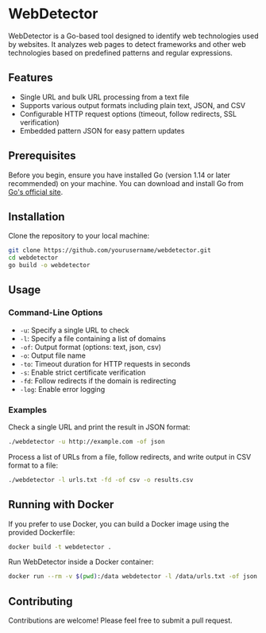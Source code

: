 # WebDetector

WebDetector is a Go-based tool designed to identify web technologies used by websites. It analyzes web pages to detect frameworks and other web technologies based on predefined patterns and regular expressions.

## Features

- Single URL and bulk URL processing from a text file
- Supports various output formats including plain text, JSON, and CSV
- Configurable HTTP request options (timeout, follow redirects, SSL verification)
- Embedded pattern JSON for easy pattern updates

## Prerequisites

Before you begin, ensure you have installed Go (version 1.14 or later recommended) on your machine. You can download and install Go from [Go's official site](https://golang.org/dl/).

## Installation

Clone the repository to your local machine:

```bash
git clone https://github.com/yourusername/webdetector.git
cd webdetector
go build -o webdetector
```

## Usage

### Command-Line Options

- `-u`: Specify a single URL to check
- `-l`: Specify a file containing a list of domains
- `-of`: Output format (options: text, json, csv)
- `-o`: Output file name
- `-to`: Timeout duration for HTTP requests in seconds
- `-s`: Enable strict certificate verification
- `-fd`: Follow redirects if the domain is redirecting
- `-log`: Enable error logging

### Examples

Check a single URL and print the result in JSON format:

```bash
./webdetector -u http://example.com -of json
```

Process a list of URLs from a file, follow redirects, and write output in CSV format to a file:

```bash
./webdetector -l urls.txt -fd -of csv -o results.csv
```

## Running with Docker

If you prefer to use Docker, you can build a Docker image using the provided Dockerfile:

```bash
docker build -t webdetector .
```

Run WebDetector inside a Docker container:

```bash
docker run --rm -v $(pwd):/data webdetector -l /data/urls.txt -of json
```

## Contributing

Contributions are welcome! Please feel free to submit a pull request.
